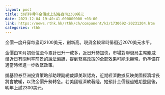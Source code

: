 ```yaml
---
layout: post
title: 分析料明年金價或上試每盎司2300美元
date: 2023-12-04 19:40:41.000000000 +08:00
link: https://news.rthk.hk/rthk/ch/component/k2/1730692-20231204.htm
categories: rthk
---
```


金價一度升穿每盎司2100美元，創新高。現貨金較早時徘徊近2070美元水平。

金價由10月初低位至今累計已升一成多，近日升勢加快，市場對聯儲局主席鮑威爾近日有關利率前景的說法偏鴿，提到緊縮政策的全部效果可能未顯現，仍準備在適當時候進一步收緊政策。

凱基證券亞洲投資策略部助理副總裁譚美琪認為，近期經濟數據反映美國經濟增長將會放緩，以致金價升勢轉急。若美國經濟軟著陸，她預計金價經過短期整固後，明年上試2300美元。
